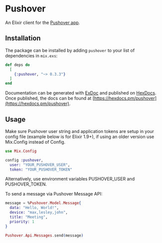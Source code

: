 # Pushover
  
An Elixir client for the [Pushover app](https://pushover.net/).

## Installation

The package can be installed by adding `pushover` to your list of dependencies in `mix.exs`:

```elixir
def deps do
  [
    {:pushover, "~> 0.3.3"}
  ]
end
```

Documentation can be generated with [ExDoc](https://github.com/elixir-lang/ex_doc)
and published on [HexDocs](https://hexdocs.pm). Once published, the docs can
be found at [https://hexdocs.pm/pushover](https://hexdocs.pm/pushover).

## Usage

Make sure Pushover user string and application tokens are setup in your config file (example below is for Elixir 1.9+), if using an older version use Mix.Config instead of Config.

```elixir
use Mix.Config

config :pushover,
  user: "YOUR_PUSHOVER_USER",
  token: "YOUR_PUSHOVER_TOKEN"
```

Alternatively, use environment variables PUSHOVER_USER and PUSHOVER_TOKEN.

To send a message via Pushover Message API:

```elixir
message = %Pushover.Model.Message{
  data: "Hello, World!",
  device: "max,lesley,john",
  title: "Meeting",
  priority: 1
}

Pushover.Api.Messages.send(message)

```
